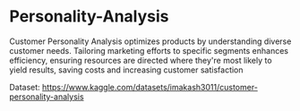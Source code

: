 # Personality-Analysis
Customer Personality Analysis optimizes products by understanding diverse customer needs. Tailoring marketing efforts to specific segments enhances efficiency, ensuring resources are directed where they're most likely to yield results, saving costs and increasing customer satisfaction

Dataset: https://www.kaggle.com/datasets/imakash3011/customer-personality-analysis
